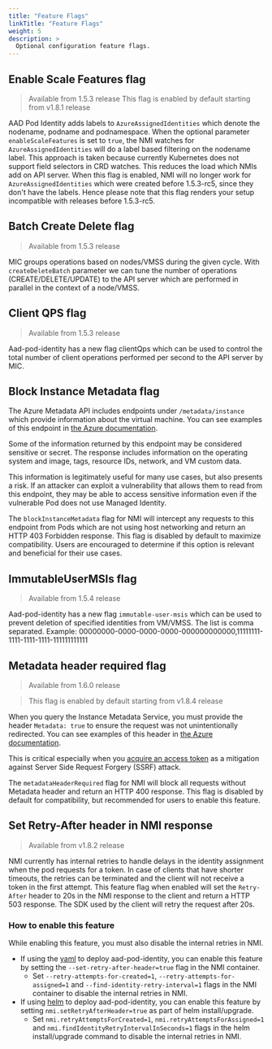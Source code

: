 ```yaml
---
title: "Feature Flags"
linkTitle: "Feature Flags"
weight: 5
description: >
  Optional configuration feature flags.
---
```


## Enable Scale Features flag

> Available from 1.5.3 release
> This flag is enabled by default starting from v1.8.1 release

AAD Pod Identity adds labels to `AzureAssignedIdentities` which denote the nodename, podname and podnamespace.
When the optional parameter `enableScaleFeatures` is set to `true`, the NMI watches for `AzureAssignedIdentities` will do a label based filtering on
the nodename label. This approach is taken because currently Kubernetes does not support field selectors in CRD watches. This reduces the load which
NMIs add on API server. When this flag is enabled, NMI will no longer work for `AzureAssignedIdentities` which were created before 1.5.3-rc5, since
they don't have the labels. Hence please note that this flag renders your setup incompatible with releases before 1.5.3-rc5.

## Batch Create Delete flag

> Available from 1.5.3 release

MIC groups operations based on nodes/VMSS during the given cycle. With `createDeleteBatch` parameter we can
tune the number of operations (CREATE/DELETE/UPDATE) to the API server which are performed in parallel in the context of a
node/VMSS.

## Client QPS flag

> Available from 1.5.3 release

Aad-pod-identity has a new flag clientQps which can be used to control the total number of client operations performed per second
to the API server by MIC.

## Block Instance Metadata flag

The Azure Metadata API includes endpoints under `/metadata/instance` which
provide information about the virtual machine. You can see examples of this
endpoint in [the Azure documentation](https://docs.microsoft.com/en-us/azure/virtual-machines/linux/instance-metadata-service#retrieving-all-metadata-for-an-instance).

Some of the information returned by this endpoint may be considered sensitive
or secret. The response includes information on the operating system and image,
tags, resource IDs, network, and VM custom data.

This information is legitimately useful for many use cases, but also presents a
risk. If an attacker can exploit a vulnerability that allows them to read from
this endpoint, they may be able to access sensitive information even if the
vulnerable Pod does not use Managed Identity.

The `blockInstanceMetadata` flag for NMI will intercept any  requests to this
endpoint from Pods which are not using host networking and return an HTTP 403
Forbidden response. This flag is disabled by default to maximize compatibility.
Users are encouraged to determine if this option is relevant and beneficial for
their use cases.

## ImmutableUserMSIs flag

> Available from 1.5.4 release

Aad-pod-identity has a new flag `immutable-user-msis` which can be used to prevent deletion of specified identities from VM/VMSS.
The list is comma separated. Example: 00000000-0000-0000-0000-000000000000,11111111-1111-1111-1111-111111111111

## Metadata header required flag

> Available from 1.6.0 release

> This flag is enabled by default starting from v1.8.4 release

When you query the Instance Metadata Service, you must provide the header `Metadata: true` to ensure the request was not unintentionally redirected. You can see examples of this header in [the Azure documentation](https://docs.microsoft.com/en-us/azure/virtual-machines/linux/instance-metadata-service#using-headers).

This is critical especially when you [acquire an access token](https://docs.microsoft.com/en-us/azure/active-directory/managed-identities-azure-resources/how-to-use-vm-token#get-a-token-using-http) as a mitigation against Server Side Request Forgery (SSRF) attack.

The `metadataHeaderRequired` flag for NMI will block all requests without Metadata header and return an HTTP 400 response. This flag is disabled by default for compatibility, but recommended for users to enable this feature.

## Set Retry-After header in NMI response

> Available from v1.8.2 release

NMI currently has internal retries to handle delays in the identity assignment when the pod requests for a token. In case of clients that have shorter timeouts, the retries can be terminated and the client will not receive a token in the first attempt. This feature flag when enabled will set the `Retry-After` header to 20s in the NMI response to the client and return a HTTP 503 response. The SDK used by the client will retry the request after 20s.

### How to enable this feature

While enabling this feature, you must also disable the internal retries in NMI.

- If using the [yaml](../../getting-started/installation/#quick-install) to deploy aad-pod-identity, you can enable this feature by setting the `--set-retry-after-header=true` flag in the NMI container.
  - Set `--retry-attempts-for-created=1`, `--retry-attempts-for-assigned=1` and `--find-identity-retry-interval=1` flags in the NMI container to disable the internal retries in NMI.
- If using [helm](../../getting-started/installation/#helm) to deploy aad-pod-identity, you can enable this feature by setting `nmi.setRetryAfterHeader=true` as part of helm install/upgrade.
  - Set `nmi.retryAttemptsForCreated=1`, `nmi.retryAttemptsForAssigned=1` and `nmi.findIdentityRetryIntervalInSeconds=1` flags in the helm install/upgrade command to disable the internal retries in NMI.
